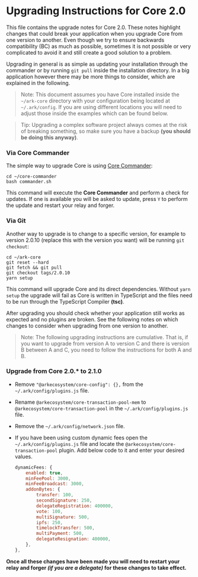 # Upgrading Instructions for Core 2.0

This file contains the upgrade notes for Core 2.0. These notes highlight changes that
could break your application when you upgrade Core from one version to another.
Even though we try to ensure backwards compatibility (BC) as much as possible, sometimes
it is not possible or very complicated to avoid it and still create a good solution to
a problem.

Upgrading in general is as simple as updating your installation through the commander or by
running `git pull` inside the installation directory. In a big application however there may
be more things to consider, which are explained in the following.

> Note: This document assumes you have Core installed inside the `~/ark-core` directory
> with your configuration being located at `~/.ark/config`. If you are using different locations
> you will need to adjust those inside the examples which can be found below.

> Tip: Upgrading a complex software project always comes at the risk of breaking something, so make sure you have a backup **(you should be doing this anyway)**.

### Via Core Commander

The simple way to upgrade Core is using [Core Commander](https://github.com/ArkEcosystem/core-commander):

    cd ~/core-commander
    bash commander.sh

This command will execute the **Core Commander** and perform a check for updates. If one is available you will be
asked to update, press `Y` to perform the update and restart your relay and forger.

### Via Git

Another way to upgrade is to change to a specific version, for example to version 2.0.10 (replace this with the version you want) will be running `git checkout`:

    cd ~/ark-core
    git reset --hard
    git fetch && git pull
    git checkout tags/2.0.10
    yarn setup

This command will upgrade Core and its direct dependencies. Without `yarn setup` the upgrade will fail as
Core is written in TypeScript and the files need to be run through the TypeScript Compiler **(tsc)**.

After upgrading you should check whether your application still works as expected and no plugins are broken.
See the following notes on which changes to consider when upgrading from one version to another.

> Note: The following upgrading instructions are cumulative. That is,
> if you want to upgrade from version A to version C and there is
> version B between A and C, you need to follow the instructions
> for both A and B.

### Upgrade from Core 2.0.\* to 2.1.0

-   Remove `"@arkecosystem/core-config": {},` from the `~/.ark/config/plugins.js` file.

-   Rename `@arkecosystem/core-transaction-pool-mem` to `@arkecosystem/core-transaction-pool` in the `~/.ark/config/plugins.js` file.

-   Remove the `~/.ark/config/network.json` file.

-   If you have been using custom dynamic fees open the `~/.ark/config/plugins.js` file and locate the `@arkecosystem/core-transaction-pool` plugin. Add below code to it and enter your desired values.

    ```js
    dynamicFees: {
        enabled: true,
        minFeePool: 3000,
        minFeeBroadcast: 3000,
        addonBytes: {
            transfer: 100,
            secondSignature: 250,
            delegateRegistration: 400000,
            vote: 100,
            multiSignature: 500,
            ipfs: 250,
            timelockTransfer: 500,
            multiPayment: 500,
            delegateResignation: 400000,
        },
    },
    ```

**Once all these changes have been made you will need to restart your relay and forger _(if you are a delegate)_ for these changes to take effect.**
